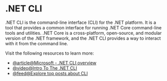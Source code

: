 # .NET CLI

.NET CLI is the command-line interface (CLI) for the .NET platform. It is a tool that provides a common interface for running .NET Core command-line tools and utilities. .NET Core is a cross-platform, open-source, and modular version of the .NET framework, and the .NET CLI provides a way to interact with it from the command line.

Visit the following resources to learn more:

- [@article@Microsoft - .NET CLI overview](https://learn.microsoft.com/en-us/dotnet/core/tools/)
- [@video@Intro To The .NET CLI](https://youtu.be/RQLzp2Z8-BE)
- [@feed@Explore top posts about CLI](https://app.daily.dev/tags/cli?ref=roadmapsh)